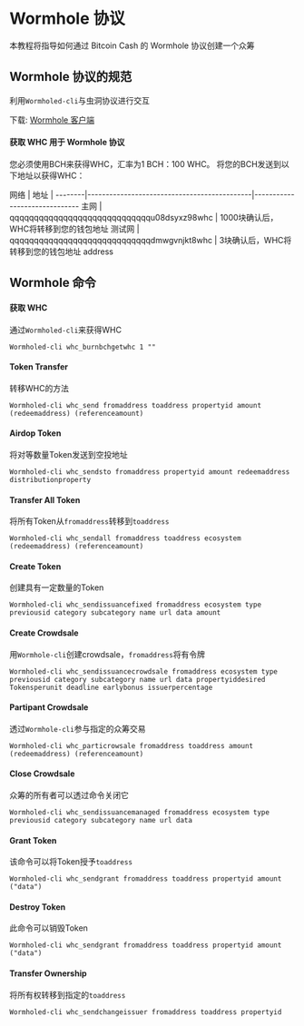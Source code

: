 # Wormhole 协议

本教程将指导如何通过 Bitcoin Cash 的 Wormhole 协议创建一个众筹

## Wormhole 协议的规范

利用`Wormholed-cli`与虫洞协议进行交互

下载: [Wormhole 客户端](https://github.com/copernet/wormhole)

#### 获取 WHC 用于 Wormhole 协议

您必须使用BCH来获得WHC，汇率为1 BCH：100 WHC。
将您的BCH发送到以下地址以获得WHC：

网络     | 地址                                        |
--------|---------------------------------------------|------------------------------
主网     | qqqqqqqqqqqqqqqqqqqqqqqqqqqqqu08dsyxz98whc  | 1000块确认后，WHC将转移到您的钱包地址
测试网   | qqqqqqqqqqqqqqqqqqqqqqqqqqqqqdmwgvnjkt8whc  | 3块确认后，WHC将转移到您的钱包地址 address

## Wormhole 命令

#### 获取 WHC
通过`Wormholed-cli`来获得WHC
```
Wormholed-cli whc_burnbchgetwhc 1 ""
```

#### Token Transfer
转移WHC的方法
```
Wormholed-cli whc_send fromaddress toaddress propertyid amount (redeemaddress) (referenceamount)
```

#### Airdop Token
将对等数量Token发送到空投地址
```
Wormholed-cli whc_sendsto fromaddress propertyid amount redeemaddress distributionproperty
```

#### Transfer All Token
将所有Token从`fromaddress`转移到`toaddress`
```
Wormholed-cli whc_sendall fromaddress toaddress ecosystem (redeemaddress) (referenceamount)
```

#### Create Token
创建具有一定数量的Token
```
Wormholed-cli whc_sendissuancefixed fromaddress ecosystem type previousid category subcategory name url data amount
```

#### Create Crowdsale
用`Wormhole-cli`创建crowdsale，`fromaddress`将有令牌
```
Wormholed-cli whc_sendissuancecrowdsale fromaddress ecosystem type previousid category subcategory name url data propertyiddesired Tokensperunit deadline earlybonus issuerpercentage
```

#### Partipant Crowdsale
透过`Wormhole-cli`参与指定的众筹交易
```
Wormholed-cli whc_particrowsale fromaddress toaddress amount (redeemaddress) (referenceamount)
```

#### Close Crowdsale
众筹的所有者可以透过命令关闭它
```
Wormholed-cli whc_sendissuancemanaged fromaddress ecosystem type previousid category subcategory name url data
```

#### Grant Token
该命令可以将Token授予`toaddress`
```
Wormholed-cli whc_sendgrant fromaddress toaddress propertyid amount ("data")
```

#### Destroy Token
此命令可以销毁Token
```
Wormholed-cli whc_sendgrant fromaddress toaddress propertyid amount ("data")
```

#### Transfer Ownership
将所有权转移到指定的`toaddress`
```
Wormholed-cli whc_sendchangeissuer fromaddress toaddress propertyid
```

